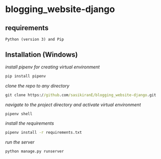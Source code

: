 # blogging_website-django

## requirements 
`Python (version 3) and Pip`

## Installation (Windows)

_install pipenv for creating virtual environment_

```cmd
pip install pipenv
```

_clone the repo to any directory_

```cmd
git clone https://github.com/sasikiranE/blogging_website-django.git
```

_navigate to the project directory and activate virtual environment_

```cmd
pipenv shell
```

_install the requirements_

```cmd
pipenv install -r requirements.txt
```

_run the server_

```cmd
python manage.py runserver
```
